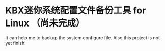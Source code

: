 KBX迷你系统配置文件备份工具 for Linux （尚未完成）
==

It can help me to backup the system configure file.
Also this project is not yet finish!
